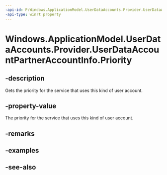 ```yaml
---
-api-id: P:Windows.ApplicationModel.UserDataAccounts.Provider.UserDataAccountPartnerAccountInfo.Priority
-api-type: winrt property
---
```


<!-- Property syntax
public uint Priority { get; }
-->

# Windows.ApplicationModel.UserDataAccounts.Provider.UserDataAccountPartnerAccountInfo.Priority

## -description
Gets the priority for the service that uses this kind of user account.

## -property-value
The priority for the service that uses this kind of user account.

## -remarks

## -examples

## -see-also
